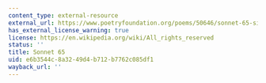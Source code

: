 ```yaml
---
content_type: external-resource
external_url: https://www.poetryfoundation.org/poems/50646/sonnet-65-since-brass-nor-stone-nor-earth-nor-boundless-sea
has_external_license_warning: true
license: https://en.wikipedia.org/wiki/All_rights_reserved
status: ''
title: Sonnet 65
uid: e6b3544c-8a32-49d4-b712-b7762c085df1
wayback_url: ''
---
```

